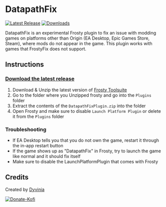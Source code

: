 # DatapathFix
[![Latest Release](https://img.shields.io/github/v/release/Dyvinia/DatapathFixPlugin?style=for-the-badge&labelColor=270943&color=8f35e3&label=Release)](https://github.com/Dyvinia/DatapathFixPlugin/releases/latest)
[![Downloads](https://img.shields.io/github/downloads/Dyvinia/DatapathFixPlugin/total?style=for-the-badge&labelColor=270943&color=8f35e3&label=Downloads)](https://github.com/Dyvinia/DatapathFixPlugin/releases)

DatapathFix is an experimental Frosty plugin to fix an issue with modding games on platforms other than Origin (EA Desktop, Epic Games Store, Steam), where mods do not appear in the game. This plugin works with games that FrostyFix does not support.

## Instructions

### [Download the latest release](https://github.com/Dyvinia/DatapathFixPlugin/releases)

1. Download & Unzip the latest version of [Frosty Toolsuite](https://github.com/CadeEvs/FrostyToolsuite/releases)
2. Go to the folder where you Unzipped frosty and go into the `Plugins` folder 
3. Extract the contents of the `DatapathFixPlugin.zip` into the folder
4. Open Frosty and make sure to disable `Launch Platform Plugin` or delete it from the `Plugins` folder

### Troubleshooting
- If EA Desktop tells you that you do not own the game, restart it through the in-app restart button
- If the game shows up as "DatapathFix" in Frosty, try to launch the game like normal and it should fix itself
- Make sure to disable the LaunchPlatformPlugin that comes with Frosty 

## Credits
Created by [Dyvinia](https://twitter.com/Dyvinia)

[![Donate-Kofi](https://ko-fi.com/img/githubbutton_sm.svg)](https://ko-fi.com/J3J63UBHG)
